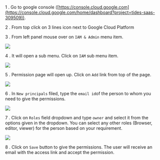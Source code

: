 1 .  Go to google console ([https://console.cloud.google.com](https://console.cloud.google.com/home/dashboard?project=tides-saas-309509)).

2 .  From top click on 3 lines icon next to Google Cloud Platform

3 . From left panel mouse over on `IAM & Admin` menu item.

![](https://static.slab.com/prod/uploads/8k89m6if/posts/images/Ehlbaj-vBnZMq0Dy2ME6bkll.png)



4 . It will open a sub menu. Click on `IAM` sub menu item.

![](https://static.slab.com/prod/uploads/8k89m6if/posts/images/PfO56Co9rFfUyykuNabRcgI6.png)



5 . Permission page will open up. Click on `Add` link from top of the page.



![](https://static.slab.com/prod/uploads/8k89m6if/posts/images/j1QgHxu34zBpPOm-_0SXug6e.png)



6 . In `New principals` filed, type the `email id`of the person to whom you need to give the permissions.

![](https://static.slab.com/prod/uploads/8k89m6if/posts/images/vyun37FRfQ72ya-TsLl8rO_W.png)

7 .  Click on `Roles` field dropdown and type `owner` and select it from the options given in the dropdown. You can select any other roles (Browser, editor, viewer) for the person based on your requirement.

![](https://static.slab.com/prod/uploads/8k89m6if/posts/images/hckQSX2nmafO9R4XJHP4ns-X.png)

8 .  Click on `Save` button to give the permissions. The user will receive an email with the access link and accept the permission.

